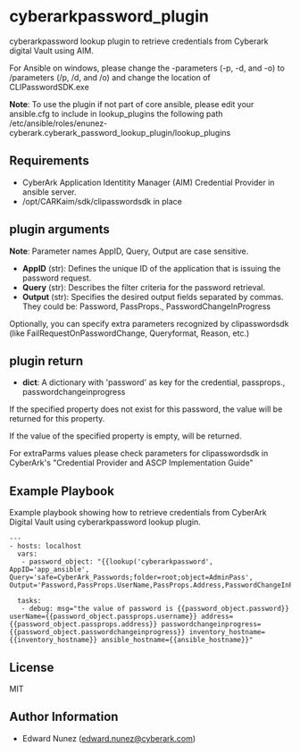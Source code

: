 cyberarkpassword_plugin
=======================

cyberarkpassword lookup plugin to retrieve credentials from Cyberark digital Vault using AIM.

For Ansible on windows, please change the -parameters (-p, -d, and -o) to /parameters (/p, /d, and /o) and change the location of CLIPasswordSDK.exe

**Note**: To use the plugin if not part of core ansible, please edit your ansible.cfg to include in lookup_plugins the following path /etc/ansible/roles/enunez-cyberark.cyberark_password_lookup_plugin/lookup_plugins


Requirements
------------

- CyberArk Application Identitity Manager (AIM) Credential Provider in ansible server.
- /opt/CARKaim/sdk/clipasswordsdk in place

plugin arguments
----------------

**Note**: Parameter names AppID, Query, Output are case sensitive.
- **AppID** (str): Defines the unique ID of the application that is issuing the password request.
- **Query** (str): Describes the filter criteria for the password retrieval.
- **Output** (str): Specifies the desired output fields separated by commas. They could be: Password, PassProps.<property>, PasswordChangeInProgress

Optionally, you can specify extra parameters recognized by clipasswordsdk (like FailRequestOnPasswordChange, Queryformat, Reason, etc.)

plugin return
-------------

- **dict**: A dictionary with 'password' as key for the credential, passprops.<property>, passwordchangeinprogress

If the specified property does not exist for this password, the value <na> will be returned for this property.

If the value of the specified property is empty, <null> will be returned.


For extraParms values please check parameters for clipasswordsdk in CyberArk's "Credential Provider and ASCP Implementation Guide"


Example Playbook
----------------

Example playbook showing how to retrieve credentials from CyberArk Digital Vault using cyberarkpassword lookup plugin. 

```
---
- hosts: localhost
  vars:
   - password_object: "{{lookup('cyberarkpassword', AppID='app_ansible', Query='safe=CyberArk_Passwords;folder=root;object=AdminPass', Output='Password,PassProps.UserName,PassProps.Address,PasswordChangeInProgress')}}"

  tasks:
   - debug: msg="the value of password is {{password_object.password}}  userName={{password_object.passprops.username}} address={{password_object.passprops.address}} passwordchangeinprogress={{password_object.passwordchangeinprogress}} inventory_hostname={{inventory_hostname}} ansible_hostname={{ansible_hostname}}"
```

License
-------

MIT

Author Information
------------------

- Edward Nunez (edward.nunez@cyberark.com)
